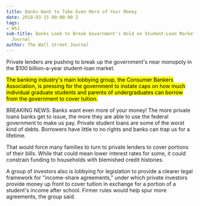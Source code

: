 ```yaml
---
title: Banks Want to Take Even More of Your Money
date: 2018-03-15 00:00:00 Z
tags:
- WSJ
sub-title: Banks Look to Break Government's Hold on Student-Loan Market. Wall Street
  Journal
author: The Wall Street Journal
---
```


Private lenders are pushing to break up the government's near monopoly in the $100 billion-a-year student-loan market.

<mark>The banking industry's main lobbying group, the Consumer Bankers Association, is pressing for the government to instate caps on how much individual graduate students and parents of undergraduates can borrow from the government to cover tuition.</mark>

<aside>BREAKING NEWS: Banks want even more of your money! The more private loans banks get to issue, the more they are able to use the federal government to make us pay. Private student loans are some of the worst kind of debts. Borrowers have little to no rights and banks can trap us for a lifetime.</aside>

That would force many families to turn to private lenders to cover portions of their bills. While that could mean lower interest rates for some, it could constrain funding to households with blemished credit histories.

A group of investors also is lobbying for legislation to provide a clearer legal framework for "income-share agreements," under which private investors provide money up front to cover tuition in exchange for a portion of a student's income after school. Firmer rules would help spur more agreements, the group said.